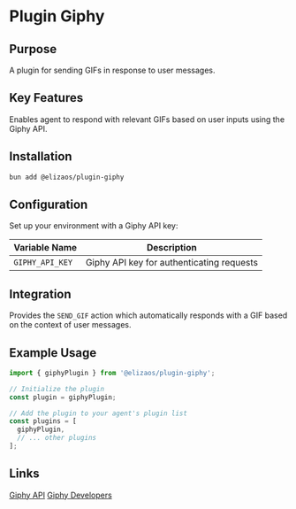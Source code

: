 # Plugin Giphy

## Purpose

A plugin for sending GIFs in response to user messages.

## Key Features

Enables agent to respond with relevant GIFs based on user inputs using the Giphy API.

## Installation

```bash
bun add @elizaos/plugin-giphy
```

## Configuration

Set up your environment with a Giphy API key:

| Variable Name   | Description                               |
| --------------- | ----------------------------------------- |
| `GIPHY_API_KEY` | Giphy API key for authenticating requests |

## Integration

Provides the `SEND_GIF` action which automatically responds with a GIF based on the context of user messages.

## Example Usage

```typescript
import { giphyPlugin } from '@elizaos/plugin-giphy';

// Initialize the plugin
const plugin = giphyPlugin;

// Add the plugin to your agent's plugin list
const plugins = [
  giphyPlugin,
  // ... other plugins
];
```

## Links

[Giphy API](https://developers.giphy.com/)
[Giphy Developers](https://developers.giphy.com/)

